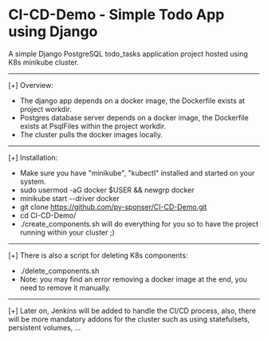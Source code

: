 # CI-CD-Demo - Simple Todo App using Django

A simple Django PostgreSQL todo_tasks application project hosted using K8s minikube cluster.

---
[+] Overview:
- The django app depends on a docker image, the Dockerfile exists at project workdir.
- Postgres database server depends on a docker image, the Dockerfile exists at PsqlFiles within the project workdir.
- The cluster pulls the docker images locally.
---
[+] Installation:
- Make sure you have "minikube", "kubectl" installed and started on your system.
- sudo usermod -aG docker $USER && newgrp docker
- minikube start --driver docker
- git clone https://github.com/py-sponser/CI-CD-Demo.git
- cd CI-CD-Demo/
- ./create_components.sh will do everything for you so to have the project running within your cluster ;)
---
[+] There is also a script for deleting K8s components:
- ./delete_components.sh
- Note: you may find an error removing a docker image at the end, you need to remove it manually.
---
[+] Later on, Jenkins will be added to handle the CI/CD process, also, there will be more mandatory addons for the cluster such as using statefulsets, persistent volumes, ...

